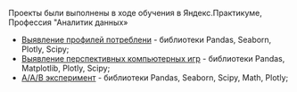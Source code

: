 Проекты были выполнены в ходе обучения в Яндекс.Практикуме, 
Профессия "Аналитик данных»

<ul>
<li><a href = «https://github.com/KasyanovK/works/tree/main/E_Commerces»>Выявление профилей потреблени</a> - библиотеки Pandas, Seaborn, Plotly, Scipy;</li>
<li><a href = « https://github.com/KasyanovK/works/tree/main/Games»>Выявление перспективных компьютерных игр</a> - библиотеки Pandas, Matplotlib, Plotly, Scipy;</li>
<li><a href = « https://github.com/KasyanovK/works/tree/main/abtest»>A/A/B эксперимент</a> - библиотеки Pandas, Seaborn, Scipy, Math, Plotly;</li>
</ul>